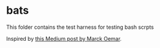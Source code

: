 # bats

This folder contains the test harness for testing bash scrpts

Inspired by [this Medium post by Marck Oemar](https://marck-oemar.medium.com/unusual-unit-testing-part-1-bash-scripts-with-bats-55ac78e61491).
